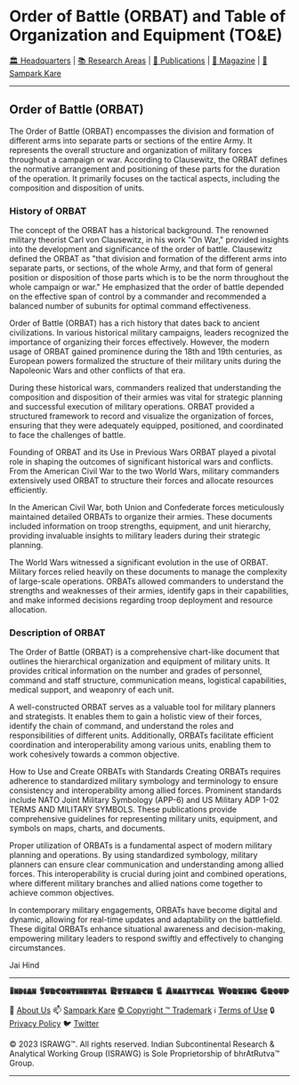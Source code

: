 # **Order of Battle (ORBAT) and Table of Organization and Equipment (TO&E)**

[🏛️ Headquarters](../../home.md) | [📚 Research Areas](../../aboutus/research.md) | [📝 Publications](../../publication/publications.md) | [📰 Magazine](../../magazine/magazine.md) | [📮 Sampark Kare](../../aboutus/sampark.md)

___

## Order of Battle (ORBAT)

The Order of Battle (ORBAT) encompasses the division and formation of different arms into separate parts or sections of the entire Army. It represents the overall structure and organization of military forces throughout a campaign or war. According to Clausewitz, the ORBAT defines the normative arrangement and positioning of these parts for the duration of the operation. It primarily focuses on the tactical aspects, including the composition and disposition of units.

### History of ORBAT

The concept of the ORBAT has a historical background. The renowned military theorist Carl von Clausewitz, in his work "On War," provided insights into the development and significance of the order of battle. Clausewitz defined the ORBAT as "that division and formation of the different arms into separate parts, or sections, of the whole Army, and that form of general position or disposition of those parts which is to be the norm throughout the whole campaign or war." He emphasized that the order of battle depended on the effective span of control by a commander and recommended a balanced number of subunits for optimal command effectiveness.

Order of Battle (ORBAT) has a rich history that dates back to ancient civilizations. In various historical military campaigns, leaders recognized the importance of organizing their forces effectively. However, the modern usage of ORBAT gained prominence during the 18th and 19th centuries, as European powers formalized the structure of their military units during the Napoleonic Wars and other conflicts of that era.

During these historical wars, commanders realized that understanding the composition and disposition of their armies was vital for strategic planning and successful execution of military operations. ORBAT provided a structured framework to record and visualize the organization of forces, ensuring that they were adequately equipped, positioned, and coordinated to face the challenges of battle.

Founding of ORBAT and its Use in Previous Wars
ORBAT played a pivotal role in shaping the outcomes of significant historical wars and conflicts. From the American Civil War to the two World Wars, military commanders extensively used ORBAT to structure their forces and allocate resources efficiently.

In the American Civil War, both Union and Confederate forces meticulously maintained detailed ORBATs to organize their armies. These documents included information on troop strengths, equipment, and unit hierarchy, providing invaluable insights to military leaders during their strategic planning.

The World Wars witnessed a significant evolution in the use of ORBAT. Military forces relied heavily on these documents to manage the complexity of large-scale operations. ORBATs allowed commanders to understand the strengths and weaknesses of their armies, identify gaps in their capabilities, and make informed decisions regarding troop deployment and resource allocation.

### Description of ORBAT

The Order of Battle (ORBAT) is a comprehensive chart-like document that outlines the hierarchical organization and equipment of military units. It provides critical information on the number and grades of personnel, command and staff structure, communication means, logistical capabilities, medical support, and weaponry of each unit.

A well-constructed ORBAT serves as a valuable tool for military planners and strategists. It enables them to gain a holistic view of their forces, identify the chain of command, and understand the roles and responsibilities of different units. Additionally, ORBATs facilitate efficient coordination and interoperability among various units, enabling them to work cohesively towards a common objective.

How to Use and Create ORBATs with Standards
Creating ORBATs requires adherence to standardized military symbology and terminology to ensure consistency and interoperability among allied forces. Prominent standards include NATO Joint Military Symbology (APP-6) and US Military ADP 1-02 TERMS AND MILITARY SYMBOLS. These publications provide comprehensive guidelines for representing military units, equipment, and symbols on maps, charts, and documents.

Proper utilization of ORBATs is a fundamental aspect of modern military planning and operations. By using standardized symbology, military planners can ensure clear communication and understanding among allied forces. This interoperability is crucial during joint and combined operations, where different military branches and allied nations come together to achieve common objectives.

In contemporary military engagements, ORBATs have become digital and dynamic, allowing for real-time updates and adaptability on the battlefield. These digital ORBATs enhance situational awareness and decision-making, empowering military leaders to respond swiftly and effectively to changing circumstances.

Jai Hind

___

![Indian Subcontinental Research & Analytical Working Group (ISRAWG)](../../israwg_logo.png)

📝 [About Us](../../aboutus/about.md) 📫 [Sampark Kare](../../aboutus/sampark.md) [© Copyright ™️ Trademark](../../aboutus/copyright&trademark.md) ℹ️ [Terms of Use](../../aboutus/termsofuse.md) 🔒 [Privacy Policy](../../aboutus/privacy&policy.md) 🐦 [Twitter](https://twitter.com/israwg_)

© 2023 ISRAWG™️. All rights reserved.
Indian Subcontinental Research & Analytical Working Group (ISRAWG) is Sole Proprietorship of bhrAtRutva™️ Group.

___
